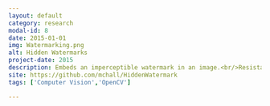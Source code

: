 ```yaml
---
layout: default
category: research
modal-id: 8
date: 2015-01-01
img: Watermarking.png
alt: Hidden Watermarks
project-date: 2015
description: Embeds an imperceptible watermark in an image.<br/>Resistant to various forms of attack, including taking a screenshot of the image<br/>Used in Property24 to catch agents uploading images taken off the portal from other listings without permission.
site: https://github.com/mchall/HiddenWatermark
tags: ['Computer Vision','OpenCV']

---
```

